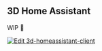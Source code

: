 ## 3D Home Assistant
WIP 🍆

[![Edit 3d-homeassistant-client](https://codesandbox.io/static/img/play-codesandbox.svg)](https://codesandbox.io/s/github/AustinBrunkhorst/3d-homeassistant/tree/master/?fontsize=14)
